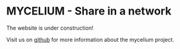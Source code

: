 # MYCELIUM - Share in a network

The website is under construction!

Visit us on [github](https://github.com/mycelium-network/) for more information about the mycelium project.
